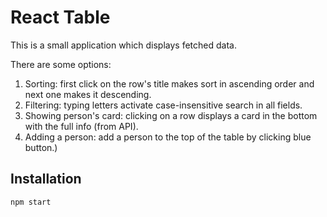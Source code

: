 # React Table

This is a small application which displays fetched data. 

There are some options: 
1. Sorting: first click on the row's title makes sort in ascending order and next one makes it descending.
2. Filtering: typing letters activate case-insensitive search in all fields. 
3. Showing person's card: clicking on a row displays a card in the bottom with the full info (from API).
4. Adding a person: add a person to the top of the table by clicking blue button.)

## Installation

`npm start`
